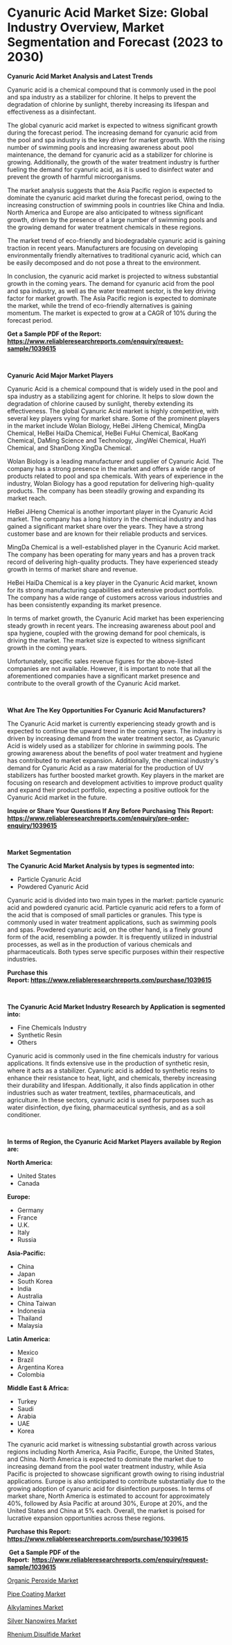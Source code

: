 <p><h1>Cyanuric Acid Market Size: Global Industry Overview, Market Segmentation and Forecast (2023 to 2030)</h1></p><p><strong>Cyanuric Acid Market Analysis and Latest Trends</strong></p>
<p><p>Cyanuric acid is a chemical compound that is commonly used in the pool and spa industry as a stabilizer for chlorine. It helps to prevent the degradation of chlorine by sunlight, thereby increasing its lifespan and effectiveness as a disinfectant.</p><p>The global cyanuric acid market is expected to witness significant growth during the forecast period. The increasing demand for cyanuric acid from the pool and spa industry is the key driver for market growth. With the rising number of swimming pools and increasing awareness about pool maintenance, the demand for cyanuric acid as a stabilizer for chlorine is growing. Additionally, the growth of the water treatment industry is further fueling the demand for cyanuric acid, as it is used to disinfect water and prevent the growth of harmful microorganisms.</p><p>The market analysis suggests that the Asia Pacific region is expected to dominate the cyanuric acid market during the forecast period, owing to the increasing construction of swimming pools in countries like China and India. North America and Europe are also anticipated to witness significant growth, driven by the presence of a large number of swimming pools and the growing demand for water treatment chemicals in these regions.</p><p>The market trend of eco-friendly and biodegradable cyanuric acid is gaining traction in recent years. Manufacturers are focusing on developing environmentally friendly alternatives to traditional cyanuric acid, which can be easily decomposed and do not pose a threat to the environment.</p><p>In conclusion, the cyanuric acid market is projected to witness substantial growth in the coming years. The demand for cyanuric acid from the pool and spa industry, as well as the water treatment sector, is the key driving factor for market growth. The Asia Pacific region is expected to dominate the market, while the trend of eco-friendly alternatives is gaining momentum. The market is expected to grow at a CAGR of 10% during the forecast period.</p></p>
<p><strong>Get a Sample PDF of the Report:&nbsp; <a href="https://www.reliableresearchreports.com/enquiry/request-sample/1039615">https://www.reliableresearchreports.com/enquiry/request-sample/1039615</a></strong></p>
<p>&nbsp;</p>
<p><strong>Cyanuric Acid Major Market Players</strong></p>
<p><p>Cyanuric Acid is a chemical compound that is widely used in the pool and spa industry as a stabilizing agent for chlorine. It helps to slow down the degradation of chlorine caused by sunlight, thereby extending its effectiveness. The global Cyanuric Acid market is highly competitive, with several key players vying for market share. Some of the prominent players in the market include Wolan Biology, HeBei JiHeng Chemical, MingDa Chemical, HeBei HaiDa Chemical, HeBei FuHui Chemical, BaoKang Chemical, DaMing Science and Technology, JingWei Chemical, HuaYi Chemical, and ShanDong XingDa Chemical.</p><p>Wolan Biology is a leading manufacturer and supplier of Cyanuric Acid. The company has a strong presence in the market and offers a wide range of products related to pool and spa chemicals. With years of experience in the industry, Wolan Biology has a good reputation for delivering high-quality products. The company has been steadily growing and expanding its market reach.</p><p>HeBei JiHeng Chemical is another important player in the Cyanuric Acid market. The company has a long history in the chemical industry and has gained a significant market share over the years. They have a strong customer base and are known for their reliable products and services.</p><p>MingDa Chemical is a well-established player in the Cyanuric Acid market. The company has been operating for many years and has a proven track record of delivering high-quality products. They have experienced steady growth in terms of market share and revenue.</p><p>HeBei HaiDa Chemical is a key player in the Cyanuric Acid market, known for its strong manufacturing capabilities and extensive product portfolio. The company has a wide range of customers across various industries and has been consistently expanding its market presence.</p><p>In terms of market growth, the Cyanuric Acid market has been experiencing steady growth in recent years. The increasing awareness about pool and spa hygiene, coupled with the growing demand for pool chemicals, is driving the market. The market size is expected to witness significant growth in the coming years.</p><p>Unfortunately, specific sales revenue figures for the above-listed companies are not available. However, it is important to note that all the aforementioned companies have a significant market presence and contribute to the overall growth of the Cyanuric Acid market.</p></p>
<p>&nbsp;</p>
<p><strong>What Are The Key Opportunities For Cyanuric Acid Manufacturers?</strong></p>
<p><p>The Cyanuric Acid market is currently experiencing steady growth and is expected to continue the upward trend in the coming years. The industry is driven by increasing demand from the water treatment sector, as Cyanuric Acid is widely used as a stabilizer for chlorine in swimming pools. The growing awareness about the benefits of pool water treatment and hygiene has contributed to market expansion. Additionally, the chemical industry's demand for Cyanuric Acid as a raw material for the production of UV stabilizers has further boosted market growth. Key players in the market are focusing on research and development activities to improve product quality and expand their product portfolio, expecting a positive outlook for the Cyanuric Acid market in the future.</p></p>
<p><strong>Inquire or Share Your Questions If Any Before Purchasing This Report: <a href="https://www.reliableresearchreports.com/enquiry/pre-order-enquiry/1039615">https://www.reliableresearchreports.com/enquiry/pre-order-enquiry/1039615</a></strong></p>
<p>&nbsp;</p>
<p><strong>Market Segmentation</strong></p>
<p><strong>The Cyanuric Acid Market Analysis by types is segmented into:</strong></p>
<p><ul><li>Particle Cyanuric Acid</li><li>Powdered Cyanuric Acid</li></ul></p>
<p><p>Cyanuric acid is divided into two main types in the market: particle cyanuric acid and powdered cyanuric acid. Particle cyanuric acid refers to a form of the acid that is composed of small particles or granules. This type is commonly used in water treatment applications, such as swimming pools and spas. Powdered cyanuric acid, on the other hand, is a finely ground form of the acid, resembling a powder. It is frequently utilized in industrial processes, as well as in the production of various chemicals and pharmaceuticals. Both types serve specific purposes within their respective industries.</p></p>
<p><strong>Purchase this Report:&nbsp;<a href="https://www.reliableresearchreports.com/purchase/1039615">https://www.reliableresearchreports.com/purchase/1039615</a></strong></p>
<p>&nbsp;</p>
<p><strong>The Cyanuric Acid Market Industry Research by Application is segmented into:</strong></p>
<p><ul><li>Fine Chemicals Industry</li><li>Synthetic Resin</li><li>Others</li></ul></p>
<p><p>Cyanuric acid is commonly used in the fine chemicals industry for various applications. It finds extensive use in the production of synthetic resin, where it acts as a stabilizer. Cyanuric acid is added to synthetic resins to enhance their resistance to heat, light, and chemicals, thereby increasing their durability and lifespan. Additionally, it also finds application in other industries such as water treatment, textiles, pharmaceuticals, and agriculture. In these sectors, cyanuric acid is used for purposes such as water disinfection, dye fixing, pharmaceutical synthesis, and as a soil conditioner.</p></p>
<p>&nbsp;</p>
<p><strong>In terms of Region, the Cyanuric Acid Market Players available by Region are:</strong></p>
<p>
    <p> <strong> North America: </strong>
        <ul>
            <li>United States</li>
            <li>Canada</li>
        </ul>
        </p> 
    <p> <strong> Europe: </strong>
        <ul>
            <li>Germany</li>
            <li>France</li>
            <li>U.K.</li>
            <li>Italy</li>
            <li>Russia</li>
        </ul>
        </p> 
    <p> <strong> Asia-Pacific: </strong>
        <ul>
            <li>China</li>
            <li>Japan</li>
            <li>South Korea</li>
            <li>India</li>
            <li>Australia</li>
            <li>China Taiwan</li>
            <li>Indonesia</li>
            <li>Thailand</li>
            <li>Malaysia</li>
        </ul>
        </p> 
    <p> <strong> Latin America: </strong>
        <ul>
            <li>Mexico</li>
            <li>Brazil</li>
            <li>Argentina Korea</li>
            <li>Colombia</li>
        </ul>
        </p> 
    <p> <strong> Middle East & Africa: </strong>
        <ul>
            <li>Turkey</li>
            <li>Saudi</li>
            <li>Arabia</li>
            <li>UAE</li>
            <li>Korea</li>
        </ul>
    </p>
    </p>
<p><p>The cyanuric acid market is witnessing substantial growth across various regions including North America, Asia Pacific, Europe, the United States, and China. North America is expected to dominate the market due to increasing demand from the pool water treatment industry, while Asia Pacific is projected to showcase significant growth owing to rising industrial applications. Europe is also anticipated to contribute substantially due to the growing adoption of cyanuric acid for disinfection purposes. In terms of market share, North America is estimated to account for approximately 40%, followed by Asia Pacific at around 30%, Europe at 20%, and the United States and China at 5% each. Overall, the market is poised for lucrative expansion opportunities across these regions.</p></p>
<p><strong>Purchase this Report: <a href="https://www.reliableresearchreports.com/purchase/1039615">https://www.reliableresearchreports.com/purchase/1039615</a></strong></p>
<p>&nbsp;<strong>Get a Sample PDF of the Report:&nbsp;&nbsp;<a href="https://www.reliableresearchreports.com/enquiry/request-sample/1039615">https://www.reliableresearchreports.com/enquiry/request-sample/1039615</a></strong></p>
<p><strong></strong></p>
<p><p><a href="https://github.com/scarol104/Market-Research-Report-List-1/blob/main/organic-peroxide-market.md">Organic Peroxide Market</a></p><p><a href="https://github.com/dzharov81/Market-Research-Report-List-1/blob/main/pipe-coating-market.md">Pipe Coating Market</a></p><p><a href="https://github.com/gshchiplitsov/Market-Research-Report-List-1/blob/main/alkylamines-market.md">Alkylamines Market</a></p><p><a href="https://github.com/ambrozg/Market-Research-Report-List-1/blob/main/silver-nanowires-market.md">Silver Nanowires Market</a></p><p><a href="https://github.com/rahu1503/Market-Research-Report-List-1/blob/main/rhenium-disulfide-market.md">Rhenium Disulfide Market</a></p></p>
